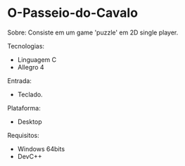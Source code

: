 # O-Passeio-do-Cavalo

Sobre: Consiste em um game 'puzzle' em 2D single player.

Tecnologias: 
  - Linguagem C 
  - Allegro 4

Entrada: 
  - Teclado.

Plataforma: 
  - Desktop

Requisitos: 
  - Windows 64bits
  - DevC++
